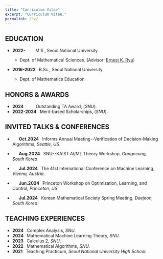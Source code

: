 ```yaml
---
title: "Curriculum Vitae"
excerpt: "Curriculum Vitae."
permalink: /cv/
---
```


EDUCATION
-----

- **2022-&ensp;&ensp;** &ensp;&nbsp; M.S., Seoul National University
  - Dept. of Mathematical Sciences. (Advisor: [Ernest K. Ryu](http://ernestryu.com))

- **2016-2022&ensp;** B.Sc., Seoul National University
  - Dept. of Mathematics Education


HONORS & AWARDS
-----

- **2024&ensp;&ensp;&ensp;** &ensp;&nbsp; Outstanding TA Award, (_SNU_).
- **2022-2024&ensp;**  Merit-based Scholarships, (_SNU_).

INVITED TALKS & CONFERENCES
-----
- **&emsp;&ensp;Oct.2024&ensp;** Informs Annual Meeting--Verification of Decision-Making Algorithms, _Seattle, US_.

- **&emsp;&ensp;Aug.2024&ensp;** SNU--KAIST AI/ML Theory Workshop, _Gangneung, South Korea_.

- **&emsp;&ensp;Jul.2024&ensp;** The 41st International Conference on Machine Learning,  _Vienna, Austria_.

- **&emsp;&ensp;Jun.2024&ensp;** Princeton Workshop on Optimization, Learning, and Control, _Princeton, US_.

- **&emsp;&ensp;Jul.2024&ensp;** Korean Mathematical Society Spring Meeting,  _Daejeon, South Korea_. 

TEACHING EXPERIENCES
-----
- **2024&ensp;** Complex Analysis, _SNU_.
- **2024&ensp;** Mathematical Machine Learning Theory, _SNU_.
- **2023&ensp;** Calculus 2, _SNU_.
- **2022&ensp;** Mathematical Algorithms, _SNU_.
- **2021&ensp;** Teaching Practicum, _Seoul National University High School_.



